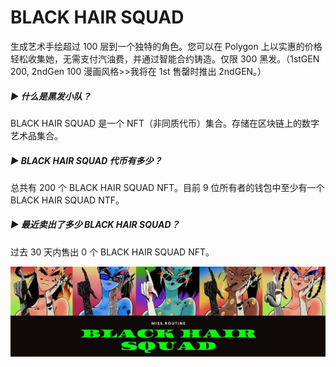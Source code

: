 # BLACK HAIR SQUAD

生成艺术手绘超过 100 层到一个独特的角色。您可以在 Polygon 上以实惠的价格轻松收集她，无需支付汽油费，并通过智能合约铸造。仅限 300 黑发。（1stGEN 200, 2ndGen 100 漫画风格>>我将在 1st 售罄时推出 2ndGEN。）

##### ▶ 什么是黑发小队？

BLACK HAIR SQUAD 是一个 NFT（非同质代币）集合。存储在区块链上的数字艺术品集合。

##### ▶ BLACK HAIR SQUAD 代币有多少？

总共有 200 个 BLACK HAIR SQUAD NFT。目前 9 位所有者的钱包中至少有一个 BLACK HAIR SQUAD NTF。

##### ▶ 最近卖出了多少 BLACK HAIR SQUAD？

过去 30 天内售出 0 个 BLACK HAIR SQUAD NFT。

![PFP](PFP.jpg)

